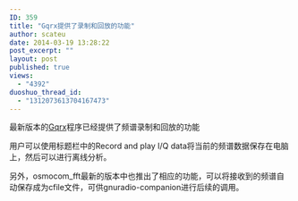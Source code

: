```yaml
---
ID: 359
title: "Gqrx提供了录制和回放的功能"
author: scateu
date: 2014-03-19 13:28:22
post_excerpt: ""
layout: post
published: true
views:
  - "4392"
duoshuo_thread_id:
  - "1312073613704167473"
---
```

最新版本的<a href="http://gqrx.dk">Gqrx</a>程序已经提供了频谱录制和回放的功能

用户可以使用标题栏中的Record and play I/Q data将当前的频谱数据保存在电脑上，然后可以进行离线分析。

另外，osmocom_fft最新的版本中也推出了相应的功能，可以将接收到的频谱自动保存成为cfile文件，可供gnuradio-companion进行后续的调用。
